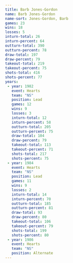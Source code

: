 ```yaml
---
title: Barb Jones-Gordon
name: Barb Jones-Gordon
name-sort: Jones-Gordon, Barb
games: 23
wins: 18
losses: 5
inturn-total: 26
inturn-percent: 64
outturn-total: 390
outturn-percent: 78
draw-total: 197
draw-percent: 79
takeout-total: 219
takeout-percent: 75
shots-total: 416
shots-percent: 77
years:
 - year: 1982
   event: Hearts
   team: "NS"
   position: Lead
   games: 12
   wins: 9
   losses: 3
   inturn-total: 12
   inturn-percent: 58
   outturn-total: 205
   outturn-percent: 75
   draw-total: 104
   draw-percent: 79
   takeout-total: 113
   takeout-percent: 71
   shots-total: 217
   shots-percent: 75
 - year: 1984
   event: Hearts
   team: "NS"
   position: Lead
   games: 11
   wins: 9
   losses: 2
   inturn-total: 14
   inturn-percent: 70
   outturn-total: 185
   outturn-percent: 81
   draw-total: 93
   draw-percent: 80
   takeout-total: 106
   takeout-percent: 79
   shots-total: 199
   shots-percent: 80
 - year: 1986
   event: Hearts
   team: "NS"
   position: Alternate
---
```

